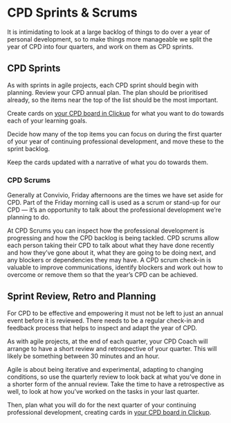 # CPD Sprints & Scrums

It is intimidating to look at a large backlog of things to do over a year of personal development, so to make things more manageable we split the year of CPD into four quarters, and work on them as CPD sprints.

## **CPD Sprints**

As with sprints in agile projects, each CPD sprint should begin with planning. Review your CPD annual plan. The plan should be prioritised already, so the items near the top of the list should be the most important.

Create cards on [your CPD board in Clickup](https://app.clickup.com/1379027/v/f/2743796) for what you want to do towards each of your learning goals.

Decide how many of the top items you can focus on during the first quarter of your year of continuing professional development, and move these to the sprint backlog.

Keep the cards updated with a narrative of what you do towards them.

### **CPD Scrums**

Generally at Convivio, Friday afternoons are the times we have set aside for CPD. Part of the Friday morning call is used as a scrum or stand-up for our CPD — it’s an opportunity to talk about the professional development we’re planning to do.

At CPD Scrums you can inspect how the professional development is progressing and how the CPD backlog is being tackled. CPD scrums allow each person taking their CPD to talk about what they have done recently and how they’ve gone about it, what they are going to be doing next, and any blockers or dependencies they may have. A CPD scrum check-in is valuable to improve communications, identify blockers and work out how to overcome or remove them so that the year’s CPD can be achieved.

## **Sprint Review, Retro and Planning**

For CPD to be effective and empowering it must not be left to just an annual event before it is reviewed. There needs to be a regular check-in and feedback process that helps to inspect and adapt the year of CPD.

As with agile projects, at the end of each quarter, your CPD Coach will arrange to have a short review and retrospective of your quarter. This will likely be something between 30 minutes and an hour.

Agile is about being iterative and experimental, adapting to changing conditions, so use the quarterly review to look back at what you’ve done in a shorter form of the annual review. Take the time to have a retrospective as well, to look at how you’ve worked on the tasks in your last quarter.

Then, plan what you will do for the next quarter of your continuing professional development, creating cards in [your CPD board in Clickup](https://app.clickup.com/1379027/v/f/2743796).  


